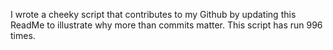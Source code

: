 I wrote a cheeky script that contributes to my Github by updating this ReadMe to illustrate why more than commits matter. This script has run 996 times.